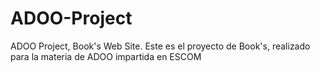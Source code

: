 # ADOO-Project
ADOO Project, Book's Web Site.
Este es el proyecto de Book's, realizado para la materia de ADOO impartida en ESCOM
